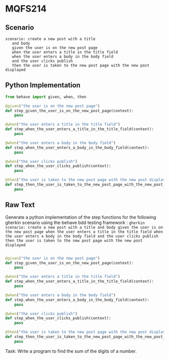 # MQFS214
## Scenario
```gherkin
scenario: create a new post with a title 
   and body 
   given the user is on the new post page 
   when the user enters a title in the title field 
   when the user enters a body in the body field 
   and the user clicks publish 
   then the user is taken to the new post page with the new post displayed
```


## Python Implementation
```python
from behave import given, when, then

@given("the user is on the new post page")
def step_given_the_user_is_on_the_new_post_page(context):
    pass

@when("the user enters a title in the title field")
def step_when_the_user_enters_a_title_in_the_title_field(context):
    pass

@when("the user enters a body in the body field")
def step_when_the_user_enters_a_body_in_the_body_field(context):
    pass

@when("the user clicks publish")
def step_when_the_user_clicks_publish(context):
    pass

@then("the user is taken to the new post page with the new post displayed")
def step_then_the_user_is_taken_to_the_new_post_page_with_the_new_post_displayed(context):
    pass
```


## Raw Text
Generate a python implementation of the step functions for the following gherkin scenario using the behave bdd testing framework : ```gherkin scenario: create a new post with a title and body given the user is on the new post page when the user enters a title in the title field when the user enters a body in the body field and the user clicks publish then the user is taken to the new post page with the new post displayed ```



```python from behave import given, when, then

@given("the user is on the new post page")
def step_given_the_user_is_on_the_new_post_page(context):
    pass

@when("the user enters a title in the title field")
def step_when_the_user_enters_a_title_in_the_title_field(context):
    pass

@when("the user enters a body in the body field")
def step_when_the_user_enters_a_body_in_the_body_field(context):
    pass

@when("the user clicks publish")
def step_when_the_user_clicks_publish(context):
    pass

@then("the user is taken to the new post page with the new post displayed")
def step_then_the_user_is_taken_to_the_new_post_page_with_the_new_post_displayed(context):
    pass
```

Task: Write a program to find the sum of the digits of a number.
